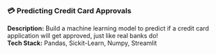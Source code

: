 <h3>💳 Predicting Credit Card Approvals </h3>
<p><strong>Description:</strong> Build a machine learning model to predict if a credit card application will get approved,  just like real banks do!<br>
<strong>Tech Stack:</strong> Pandas, Sickit-Learn, Numpy, Streamlit<br>
